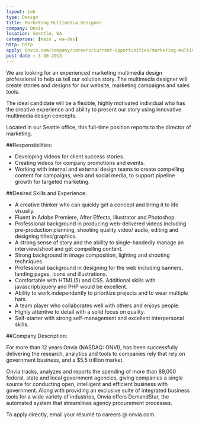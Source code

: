 ```yaml
---
layout: job
type: Design
title: Marketing Multimedia Designer
company: Onvia
location: Seattle, WA
categories: [main , wa-des]
http: http
apply: onvia.com/company/careers/current-opportunities/marketing-multimedia-designer
post-date : 3-30-2013
---
```


We are looking for an experienced marketing multimedia design professional to help us tell our solution story. The multimedia designer will create stories and designs for our website, marketing campaigns and sales tools.

The ideal candidate will be a flexible, highly motivated individual who has the creative experience and ability to present our story using innovative multimedia design concepts.

Located in our Seattle office, this full-time position reports to the director of marketing.

##Responsibilities:

* Developing videos for client success stories.
* Creating videos for company promotions and events.
* Working with internal and external design teams to create compelling content for campaigns, web and social media, to support pipeline growth for targeted marketing.

##Desired Skills and Experience:

* A creative thinker who can quickly get a concept and bring it to life visually.
* Fluent in Adobe Premiere, After Effects, Illustrator and Photoshop.
* Professional background in producing web-delivered videos including pre-production planning, shooting quality video/ audio, editing and designing titles/graphics.
* A strong sense of story and the ability to single-handedly manage an interview/shoot and get compelling content.
* Strong background in image composition, lighting and shooting techniques.
* Professional background in designing for the web including banners, landing pages, icons and illustrations.
* Comfortable with HTML(5) and CSS. Additional skills with javascript/jquery and PHP would be excellent.
* Ability to work independently to prioritize projects and to wear multiple hats.
* A team player who collaborates well with others and enjoys people.
* Highly attentive to detail with a solid focus on quality.
* Self-starter with strong self-management and excellent interpersonal skills.

##Company Description:

For more than 12 years Onvia (NASDAQ: ONVI), has been successfully delivering the research, analytics and tools to companies rely that rely on government business, and a $5.5 trillion market.

Onvia tracks, analyzes and reports the spending of more than 89,000 federal, state and local government agencies, giving companies a single source for conducting open, intelligent and efficient business with government. Along with providing an exclusive suite of integrated business tools for a wide variety of industries, Onvia offers DemandStar, the automated system that streamlines agency procurement processes.

To apply directly, email your résumé to careers @ onvia.com.
